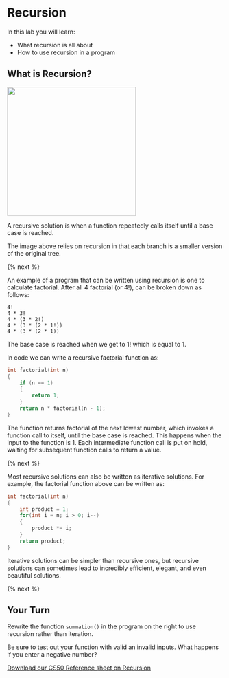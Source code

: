 # Recursion

In this lab you will learn:

- What recursion is all about
- How to use recursion in a program

## What is Recursion?

<!--![Recursive_Tree](https://upload.wikimedia.org/wikipedia/commons/f/f7/RecursiveTree.JPG)-->

<img src="https://upload.wikimedia.org/wikipedia/commons/f/f7/RecursiveTree.JPG" width="300">

A recursive solution is when a function repeatedly calls itself until a base case is reached.

The image above relies on recursion in that each branch is a smaller version of the original tree.

{% next %}

An example of a program that can be written using recursion is one to calculate factorial. After all 4 factorial (or 4!), can be broken down as follows:

```
4!
4 * 3!
4 * (3 * 2!)
4 * (3 * (2 * 1!))
4 * (3 * (2 * 1))
```

The base case is reached when we get to 1! which is equal to 1.

In code we can write a recursive factorial function as:

```c
int factorial(int n)
{
    if (n == 1)
    {
        return 1;
    }
    return n * factorial(n - 1);
}
```

The function returns factorial of the next lowest number, which invokes a function call to itself, until the base case is reached. This happens when the input to the function is 1. Each intermediate function call is put on hold, waiting for subsequent function calls to return a value.

{% next %}

Most recursive solutions can also be written as iterative solutions. For example, the factorial function above can be written as:

```c
int factorial(int n)
{
    int product = 1;
    for(int i = n; i > 0; i--)
    {
        product *= i;
    }
    return product;
}
```

Iterative solutions can be simpler than recursive ones, but recursive solutions can sometimes lead to incredibly efficient, elegant, and even beautiful solutions.

{% next %}

## Your Turn

Rewrite the function `summation()` in the program on the right to use recursion rather than iteration.

Be sure to test out your function with valid an invalid inputs. What happens if you enter a negative number?

[Download our CS50 Reference sheet on Recursion](https://ap.cs50.school/assets/pdfs/unit4/recursion.pdf)
